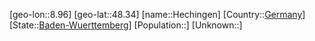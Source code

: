﻿---
location: [48.34,8.96]
type: City
tags:
- geo/City


SpocWebEntityId: 30824
isDeleted: false
confidential: public

---
[geo-lon::8.96]
[geo-lat::48.34]
[name::Hechingen]
[Country::[Germany](geo/Continent/Europe/Germany.md)]
[State::[Baden-Wuerttemberg](geo/Continent/Europe/Germany/Baden-Wuerttemberg.md)]
[Population::]
[Unknown::]

